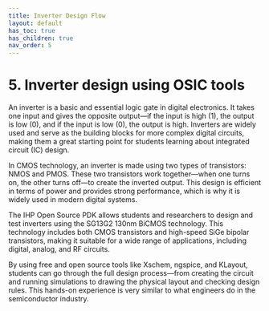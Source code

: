 ```yaml
---
title: Inverter Design Flow
layout: default
has_toc: true
has_children: true
nav_order: 5
---
```


# 5. Inverter design using OSIC tools

An inverter is a basic and essential logic gate in digital electronics. It takes one input and gives the opposite output—if the input is high (1), the output is low (0), and if the input is low (0), the output is high. Inverters are widely used and serve as the building blocks for more complex digital circuits, making them a great starting point for students learning about integrated circuit (IC) design.

In CMOS technology, an inverter is made using two types of transistors: NMOS and PMOS. These two transistors work together—when one turns on, the other turns off—to create the inverted output. This design is efficient in terms of power and provides strong performance, which is why it is widely used in modern digital systems.

The IHP Open Source PDK allows students and researchers to design and test inverters using the SG13G2 130nm BiCMOS technology. This technology includes both CMOS transistors and high-speed SiGe bipolar transistors, making it suitable for a wide range of applications, including digital, analog, and RF circuits.

By using free and open source tools like Xschem, ngspice, and KLayout, students can go through the full design process—from creating the circuit and running simulations to drawing the physical layout and checking design rules. This hands-on experience is very similar to what engineers do in the semiconductor industry.
